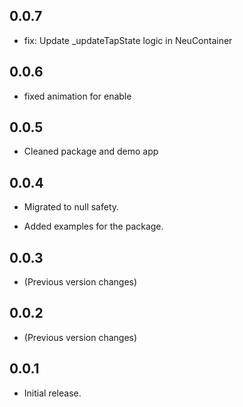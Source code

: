 ## 0.0.7
* fix: Update _updateTapState logic in NeuContainer

## 0.0.6
* fixed animation for enable

## 0.0.5
* Cleaned package and demo app

## 0.0.4
* Migrated to null safety.

* Added examples for the package.

## 0.0.3

* (Previous version changes)

## 0.0.2

* (Previous version changes)

## 0.0.1

* Initial release.